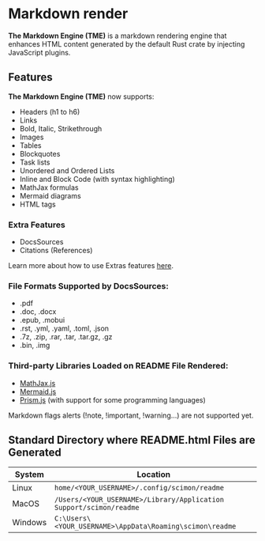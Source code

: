 # Markdown render

**The Markdown Engine (TME)** is a markdown rendering engine that enhances HTML content generated by the default Rust crate by injecting JavaScript plugins.

## Features

**The Markdown Engine (TME)** now supports:

* Headers (h1 to h6)
* Links
* Bold, Italic, Strikethrough
* Images
* Tables
* Blockquotes
* Task lists
* Unordered and Ordered Lists
* Inline and Block Code (with syntax highlighting)
* MathJax formulas
* Mermaid diagrams
* HTML tags

### Extra Features

* DocsSources
* Citations (References)

Learn more about how to use Extras features [here](#how-to-use-extras-features).

### File Formats Supported by DocsSources:

<ul>
  <li>.pdf</li>
  <li>.doc, .docx</li>
  <li>.epub, .mobui</li>
  <li>.rst, .yml, .yaml, .toml, .json</li>
  <li>.7z, .zip, .rar, .tar, .tar.gz, .gz</li>
  <li>.bin, .img</li>
</ul>

### Third-party Libraries Loaded on README File Rendered:

<ul>
  <li><a href="https://www.mathjax.org/">MathJax.js</a></li>
  <li><a href="https://mermaid.js.org/">Mermaid.js</a></li>
  <li><a href="https://prismjs.com/">Prism.js</a> (with support for some programming languages)</li>
</ul>

Markdown flags alerts (!note, !important, !warning...) are not supported yet.

## Standard Directory where README.html Files are Generated

| System  | Location                                                             |
| ------- | -------------------------------------------------------------------- |
| Linux   | `home/<YOUR_USERNAME>/.config/scimon/readme`                       |
| MacOS   | `/Users/<YOUR_USERNAME>/Library/Application Support/scimon/readme` |
| Windows | `C:\Users\<YOUR_USERNAME>\AppData\Roaming\scimon\readme`           |

